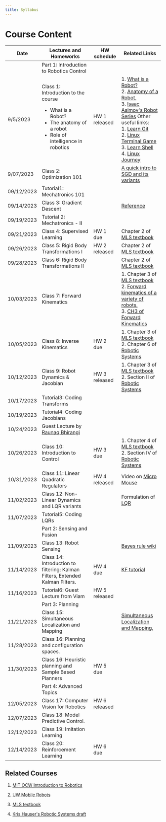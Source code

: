 ```yaml
---
title: Syllabus
---
```

# Course Content

| Date | Lectures and Homeworks | HW schedule | Related Links |
|---|---|---|---|
|  |  Part 1: Introduction to Robotics Control |  |  |
| 9/5/2023 | Class 1: Introduction to the course <ul><li>What is a Robot?</li><li>The anatomy of a robot</li><li>Role of intelligence in robotics</li></ul> | HW 1 released | 1. [What is a Robot?](https://robots.ieee.org/learn/what-is-a-robot/) <br />2. [Anatomy of a Robot.](http://motion.cs.illinois.edu/RoboticSystems/AnatomyOfARobot.html) <br />3. [Isaac Asimov's Robot Series](https://www.penguinrandomhouse.com/series/RBS/the-robot-series) Other useful links:<br /> 1. [Learn Git](https://learngitbranching.js.org/?locale=en_US) <br /> 2. [Linux Terminal Game](http://web.mit.edu/mprat/Public/web/Terminus/Web/main.html) <br /> 3. [Learn Shell](https://www.learnshell.org/) <br /> 4. [Linux Journey](https://linuxjourney.com/) |
| 9/07/2023 | Class 2:  Optimization 101 |  | [A quick intro to SGD and its variants](https://ruder.io/optimizing-gradient-descent/) | 
| 09/12/2023 | Tutorial1: Mechatronics 101 |  | |
| 09/14/2023 | Class 3: Gradient Descent |  | [Reference](https://towardsdatascience.com/gradient-descent-algorithm-a-deep-dive-cf04e8115f21) |
| 09/19/2023 | Tutorial 2: Mechatronics - II |  |  |
| 09/21/2023 | Class 4: Supervised Learning | HW 1 due |  Chapter 2 of [MLS textbook](http://www.cse.lehigh.edu/~trink/Courses/RoboticsII/reading/murray-li-sastry-94-complete.pdf)|
| 09/26/2023 | Class 5: Rigid Body Transformations I| HW 2 released | Chapter 2 of [MLS textbook](http://www.cse.lehigh.edu/~trink/Courses/RoboticsII/reading/murray-li-sastry-94-complete.pdf) |
| 09/28/2023 | Class 6: Rigid Body Transformations II| | Chapter 2 of [MLS textbook](http://www.cse.lehigh.edu/~trink/Courses/RoboticsII/reading/murray-li-sastry-94-complete.pdf) |
| 10/03/2023 | Class 7: Forward Kinematics |  |1. Chapter 3 of [MLS textbook](http://www.cse.lehigh.edu/~trink/Courses/RoboticsII/reading/murray-li-sastry-94-complete.pdf)<br /> 2. [Forward kinematics of a variety of robots.](https://www.sciencedirect.com/topics/engineering/forward-kinematics)<br/> 3. [CH3 of Forward Kinematics](https://users.cs.duke.edu/~brd/Teaching/Bio/asmb/current/Papers/chap3-forward-kinematics.pdf)|
| 10/05/2023 | Class 8:  Inverse Kinematics  | HW 2 due | 1. Chapter 3 of [MLS textbook](http://www.cse.lehigh.edu/~trink/Courses/RoboticsII/reading/murray-li-sastry-94-complete.pdf)  <br /> 2. Chapter 6 of [Robotic Systems](https://motion.cs.illinois.edu/RoboticSystems/)| |
| 10/12/2023 | Class 9: Robot Dynamics & Jacobian | HW 3 released| 1. Chapter 3 of [MLS textbook](http://www.cse.lehigh.edu/~trink/Courses/RoboticsII/reading/murray-li-sastry-94-complete.pdf)  <br /> 2. Section II of [Robotic Systems](https://motion.cs.illinois.edu/RoboticSystems/)|
| 10/17/2023 | Tutorial3: Coding Transforms |  | |
| 10/19/2023 | Tutorial4: Coding Jacobians  | ||
| 10/24/2023 | Guest Lecture by [Raunaq Bhirangi](https://raunaqbhirangi.github.io/) |
| 10/26/2023 | Class 10: Introduction to Control | HW 3 due | 1. Chapter 4 of [MLS textbook](http://www.cse.lehigh.edu/~trink/Courses/RoboticsII/reading/murray-li-sastry-94-complete.pdf)  <br /> 2. Section IV of [Robotic Systems](https://motion.cs.illinois.edu/RoboticSystems/) |
| 10/31/2023 | Class 11:  Linear Quadratic Regulators | HW 4 released | Video on [Micro Mouse](https://youtu.be/A4hzCcFikm0) | 
|11/02/2023 |  Class 12: Non-Linear Dynamics and LQR variants |  | Formulation of [LQR](https://www.cds.caltech.edu/~murray/courses/cds110/wi06/lqr.pdf)|
| 11/07/2023 | Tutorial5: Coding LQRs  |||
| |  Part 2: Sensing and Fusion |  | |
| 11/09/2023 | Class 13:  Robot Sensing |  | [Bayes rule wiki](https://en.wikipedia.org/wiki/Bayes%27_theorem)|
| 11/14/2023 | Class 14:  Introduction to filtering: Kalman Filters, Extended Kalman Filters. |HW 4 due | [KF tutorial](https://www.kalmanfilter.net/default.aspx)|
| 11/16/2023 | Tutorial6: Guest Lecture from Viam |HW 5 released| |
| | Part 3: Planning |  | |
| 11/21/2023 | Class 15: Simultaneous Localization and Mapping|| [Simultaneous Localization and Mapping.](https://people.eecs.berkeley.edu/~pabbeel/cs287-fa09/readings/Durrant-Whyte_Bailey_SLAM-tutorial-I.pdf) |
| 11/28/2023 | Class 16: Planning and configuration spaces. |  ||
| 11/30/2023 | Class 16: Heuristic planning and Sample Based Planners | HW 5 due |  |
| | Part 4: Advanced Topics |  | |
| 12/05/2023 | Class 17: Computer Vision for Robotics | HW 6 released |  |
| 12/07/2023 | Class 18: Model Predictive Control. |   |  |
| 12/12/2023 | Class 19: Imitation Learning |  | |
| 12/14/2023 | Class 20: Reinforcement Learning |HW 6 due  | |



## Related Courses
1. [MIT OCW Introduction to Robotics](https://ocw.mit.edu/courses/mechanical-engineering/2-12-introduction-to-robotics-fall-2005/lecture-notes/)

2. [UW Mobile Robots](https://courses.cs.washington.edu/courses/cse490r/19sp/)

3. [MLS textbook](http://www.cse.lehigh.edu/~trink/Courses/RoboticsII/reading/murray-li-sastry-94-complete.pdf)

4. [Kris Hauser's Robotic Systems draft](https://motion.cs.illinois.edu/RoboticSystems/)

